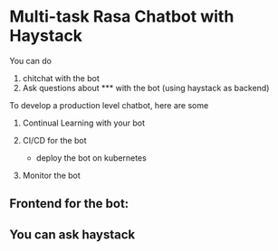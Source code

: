 # Multi-task Rasa Chatbot with Haystack

You can do 
1. chitchat with the bot
2. Ask questions about *** with the bot (using haystack as backend)

To develop a production level chatbot, here are some 

1. Continual Learning with your bot
2. CI/CD for the bot
   - deploy the bot on kubernetes

3. Monitor the bot

## Frontend for the bot:


## You can ask haystack 


